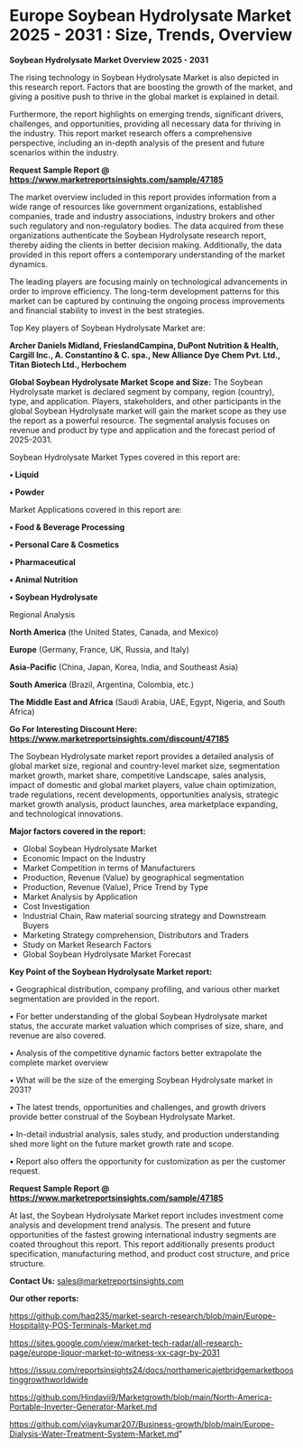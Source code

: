 # Europe Soybean Hydrolysate Market 2025 - 2031 : Size, Trends, Overview

<Strong> Soybean Hydrolysate Market Overview 2025 - 2031</strong>

The rising technology in Soybean Hydrolysate Market is also depicted in this research report. Factors that are boosting the growth of the market, and giving a positive push to thrive in the global market is explained in detail.

Furthermore, the report highlights on emerging trends, significant drivers, challenges, and opportunities, providing all necessary data for thriving in the industry. This report market research offers a comprehensive perspective, including an in-depth analysis of the present and future scenarios within the industry.

<strong>Request Sample Report @ <a href=https://www.marketreportsinsights.com/sample/47185>https://www.marketreportsinsights.com/sample/47185</a></strong>

The market overview included in this report provides information from a wide range of resources like government organizations, established companies, trade and industry associations, industry brokers and other such regulatory and non-regulatory bodies. The data acquired from these organizations authenticate the Soybean Hydrolysate research report, thereby aiding the clients in better decision making. Additionally, the data provided in this report offers a contemporary understanding of the market dynamics.

The leading players are focusing mainly on technological advancements in order to improve efficiency. The long-term development patterns for this market can be captured by continuing the ongoing process improvements and financial stability to invest in the best strategies.

Top Key players of Soybean Hydrolysate Market are:

<strong>Archer Daniels Midland, FrieslandCampina, DuPont Nutrition & Health, Cargill Inc., A. Constantino & C. spa., New Alliance Dye Chem Pvt. Ltd., Titan Biotech Ltd., Herbochem</strong>

<strong><b>Global Soybean Hydrolysate Market Scope and Size:</b></strong>
The Soybean Hydrolysate market is declared segment by company, region (country), type, and application. Players, stakeholders, and other participants in the global Soybean Hydrolysate market will gain the market scope as they use the report as a powerful resource. The segmental analysis focuses on revenue and product by type and application and the forecast period of 2025-2031.

Soybean Hydrolysate Market Types covered in this report are:

<strong>•  Liquid

•  Powder</strong>

Market Applications covered in this report are:

<strong>•  Food & Beverage Processing 

•  Personal Care & Cosmetics

•  Pharmaceutical

•  Animal Nutrition

•  Soybean Hydrolysate</strong> 

Regional Analysis

<strong>North America</strong> (the United States, Canada, and Mexico)

<strong>Europe</strong> (Germany, France, UK, Russia, and Italy)

<strong>Asia-Pacific</strong> (China, Japan, Korea, India, and Southeast Asia)

<strong>South America</strong> (Brazil, Argentina, Colombia, etc.)

<strong>The Middle East and Africa</strong> (Saudi Arabia, UAE, Egypt, Nigeria, and South Africa)

<strong>Go For Interesting Discount Here: <a href=https://www.marketreportsinsights.com/discount/47185>https://www.marketreportsinsights.com/discount/47185</a></strong>

The Soybean Hydrolysate market report provides a detailed analysis of global market size, regional and country-level market size, segmentation market growth, market share, competitive Landscape, sales analysis, impact of domestic and global market players, value chain optimization, trade regulations, recent developments, opportunities analysis, strategic market growth analysis, product launches, area marketplace expanding, and technological innovations.

<strong><b>Major factors covered in the report:</b></strong>
<ul>
  <li>Global Soybean Hydrolysate Market </li>
  <li>Economic Impact on the Industry</li>
  <li>Market Competition in terms of Manufacturers</li>
  <li>Production, Revenue (Value) by geographical segmentation</li>
  <li>Production, Revenue (Value), Price Trend by Type</li>
  <li>Market Analysis by Application</li>
  <li>Cost Investigation</li>
  <li>Industrial Chain, Raw material sourcing strategy and Downstream Buyers</li>
  <li>Marketing Strategy comprehension, Distributors and Traders</li>
  <li>Study on Market Research Factors</li>
  <li>Global Soybean Hydrolysate Market Forecast</li>
</ul>

<strong><b>Key Point of the Soybean Hydrolysate Market report:</b></strong>

• Geographical distribution, company profiling, and various other market segmentation are provided in the report.

• For better understanding of the global Soybean Hydrolysate market status, the accurate market valuation which comprises of size, share, and revenue are also covered.

• Analysis of the competitive dynamic factors better extrapolate the complete market overview

• What will be the size of the emerging Soybean Hydrolysate market in 2031?

• The latest trends, opportunities and challenges, and growth drivers provide better construal of the Soybean Hydrolysate Market.

• In-detail industrial analysis, sales study, and production understanding shed more light on the future market growth rate and scope.

• Report also offers the opportunity for customization as per the customer request.

<strong>Request Sample Report @ <a href=https://www.marketreportsinsights.com/sample/47185>https://www.marketreportsinsights.com/sample/47185</a></strong>

At last, the Soybean Hydrolysate Market report includes investment come analysis and development trend analysis. The present and future opportunities of the fastest growing international industry segments are coated throughout this report. This report additionally presents product specification, manufacturing method, and product cost structure, and price structure.

<strong>Contact Us:</strong>
sales@marketreportsinsights.com

<strong>Our other reports:</strong>

<a href=https://github.com/haq235/market-search-research/blob/main/Europe-Hospitality-POS-Terminals-Market.md>https://github.com/haq235/market-search-research/blob/main/Europe-Hospitality-POS-Terminals-Market.md</a>

<a href=https://sites.google.com/view/market-tech-radar/all-research-page/europe-liquor-market-to-witness-xx-cagr-by-2031>https://sites.google.com/view/market-tech-radar/all-research-page/europe-liquor-market-to-witness-xx-cagr-by-2031</a>

<a href=https://issuu.com/reportsinsights24/docs/northamericajetbridgemarketboostinggrowthworldwide>https://issuu.com/reportsinsights24/docs/northamericajetbridgemarketboostinggrowthworldwide</a>

<a href=https://github.com/Hindavii9/Marketgrowth/blob/main/North-America-Portable-Inverter-Generator-Market.md>https://github.com/Hindavii9/Marketgrowth/blob/main/North-America-Portable-Inverter-Generator-Market.md</a>

<a href=https://github.com/vijaykumar207/Business-growth/blob/main/Europe-Dialysis-Water-Treatment-System-Market.md>https://github.com/vijaykumar207/Business-growth/blob/main/Europe-Dialysis-Water-Treatment-System-Market.md</a>"
